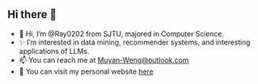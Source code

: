 ## Hi there 👋

- 👋 Hi, I’m @Ray0202 from SJTU, majored in Computer Science. 
- ✨ I’m interested in data mining, recommender systems, and interesting applications of LLMs.
- 📫 You can reach me at Muyan-Weng@outlook.com
- 🔭 You can visit my personal website [here](https://ray0202.github.io/)

<!--
**Ray0202/Ray0202** is a ✨ _special_ ✨ repository because its `README.md` (this file) appears on your GitHub profile.

Here are some ideas to get you started:

- 🔭 I’m currently working on ...
- 🌱 I’m currently learning ...
- 👯 I’m looking to collaborate on ...
- 🤔 I’m looking for help with ...
- 💬 Ask me about ...
- 📫 How to reach me: ...
- 😄 Pronouns: ...
- ⚡ Fun fact: ...
-->
